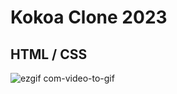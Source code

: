 # Kokoa Clone 2023 

## HTML / CSS






![ezgif com-video-to-gif](https://github.com/chohyeonkim/kokoa--HTML-CSS/assets/104462860/032e6827-4110-42d2-94d9-c575a9bf944a)


